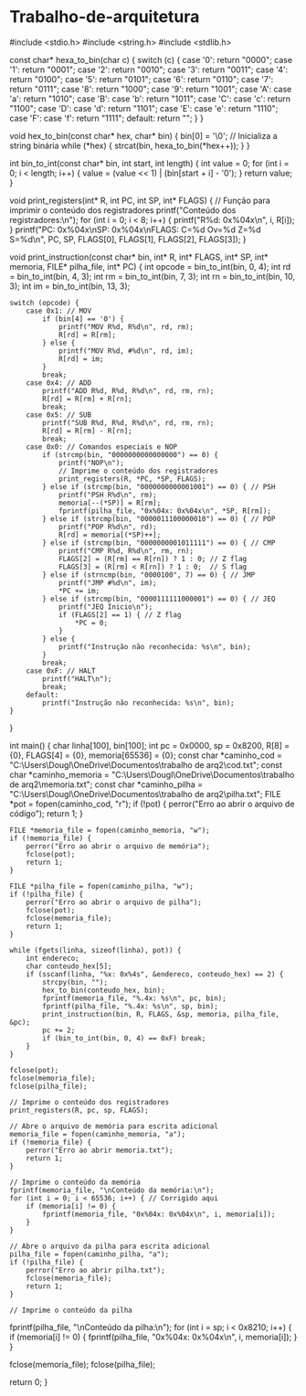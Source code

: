 # Trabalho-de-arquitetura
#include <stdio.h>
#include <string.h>
#include <stdlib.h>

const char* hexa_to_bin(char c) {
    switch (c) {
        case '0': return "0000";
        case '1': return "0001";
        case '2': return "0010";
        case '3': return "0011";
        case '4': return "0100";
        case '5': return "0101";
        case '6': return "0110";
        case '7': return "0111";
        case '8': return "1000";
        case '9': return "1001";
        case 'A': case 'a': return "1010";
        case 'B': case 'b': return "1011";
        case 'C': case 'c': return "1100";
        case 'D': case 'd': return "1101";
        case 'E': case 'e': return "1110";
        case 'F': case 'f': return "1111";
        default: return "";
    }
}

void hex_to_bin(const char* hex, char* bin) {
    bin[0] = '\0'; // Inicializa a string binária
    while (*hex) {
        strcat(bin, hexa_to_bin(*hex++));
    }
}

int bin_to_int(const char* bin, int start, int length) {
    int value = 0;
    for (int i = 0; i < length; i++) {
        value = (value << 1) | (bin[start + i] - '0');
    }
    return value;
}

void print_registers(int* R, int PC, int SP, int* FLAGS) {
    // Função para imprimir o conteúdo dos registradores
    printf("Conteúdo dos registradores:\n");
    for (int i = 0; i < 8; i++) {
        printf("R%d: 0x%04x\n", i, R[i]);
    }
    printf("PC: 0x%04x\nSP: 0x%04x\nFLAGS: C=%d Ov=%d Z=%d S=%d\n", PC, SP, FLAGS[0], FLAGS[1], FLAGS[2], FLAGS[3]);
}

void print_instruction(const char* bin, int* R, int* FLAGS, int* SP, int* memoria, FILE* pilha_file, int* PC) {
    int opcode = bin_to_int(bin, 0, 4);
    int rd = bin_to_int(bin, 4, 3);
    int rm = bin_to_int(bin, 7, 3);
    int rn = bin_to_int(bin, 10, 3);
    int im = bin_to_int(bin, 13, 3);

    switch (opcode) {
        case 0x1: // MOV
            if (bin[4] == '0') {
                printf("MOV R%d, R%d\n", rd, rm);
                R[rd] = R[rm];
            } else {
                printf("MOV R%d, #%d\n", rd, im);
                R[rd] = im;
            }
            break;
        case 0x4: // ADD
            printf("ADD R%d, R%d, R%d\n", rd, rm, rn);
            R[rd] = R[rm] + R[rn];
            break;
        case 0x5: // SUB
            printf("SUB R%d, R%d, R%d\n", rd, rm, rn);
            R[rd] = R[rm] - R[rn];
            break;
        case 0x0: // Comandos especiais e NOP
            if (strcmp(bin, "0000000000000000") == 0) {
                printf("NOP\n");
                // Imprime o conteúdo dos registradores
                print_registers(R, *PC, *SP, FLAGS);
            } else if (strcmp(bin, "0000000000001001") == 0) { // PSH
                printf("PSH R%d\n", rm);
                memoria[--(*SP)] = R[rm];
                fprintf(pilha_file, "0x%04x: 0x%04x\n", *SP, R[rm]);
            } else if (strcmp(bin, "0000011100000010") == 0) { // POP
                printf("POP R%d\n", rd);
                R[rd] = memoria[(*SP)++];
            } else if (strcmp(bin, "0000000001011111") == 0) { // CMP
                printf("CMP R%d, R%d\n", rm, rn);
                FLAGS[2] = (R[rm] == R[rn]) ? 1 : 0; // Z flag
                FLAGS[3] = (R[rm] < R[rn]) ? 1 : 0;  // S flag
            } else if (strncmp(bin, "0000100", 7) == 0) { // JMP
                printf("JMP #%d\n", im);
                *PC += im;
            } else if (strcmp(bin, "0000111111000001") == 0) { // JEQ
                printf("JEQ Inicio\n");
                if (FLAGS[2] == 1) { // Z flag
                    *PC = 0;
                }
            } else {
                printf("Instrução não reconhecida: %s\n", bin);
            }
            break;
        case 0xF: // HALT
            printf("HALT\n");
            break;
        default:
            printf("Instrução não reconhecida: %s\n", bin);
    }
}

int main() {
    char linha[100], bin[100];
    int pc = 0x0000, sp = 0x8200, R[8] = {0}, FLAGS[4] = {0}, memoria[65536] = {0};
    const char *caminho_cod = "C:\\Users\\Dougl\\OneDrive\\Documentos\\trabalho de arq2\\cod.txt";
    const char *caminho_memoria = "C:\\Users\\Dougl\\OneDrive\\Documentos\\trabalho de arq2\\memoria.txt";
    const char *caminho_pilha = "C:\\Users\\Dougl\\OneDrive\\Documentos\\trabalho de arq2\\pilha.txt";
    FILE *pot = fopen(caminho_cod, "r");
    if (!pot) {
        perror("Erro ao abrir o arquivo de código");
        return 1;
    }

    FILE *memoria_file = fopen(caminho_memoria, "w");
    if (!memoria_file) {
        perror("Erro ao abrir o arquivo de memória");
        fclose(pot);
        return 1;
    }

    FILE *pilha_file = fopen(caminho_pilha, "w");
    if (!pilha_file) {
        perror("Erro ao abrir o arquivo de pilha");
        fclose(pot);
        fclose(memoria_file);
        return 1;
    }

    while (fgets(linha, sizeof(linha), pot)) {
        int endereco;
        char conteudo_hex[5];
        if (sscanf(linha, "%x: 0x%4s", &endereco, conteudo_hex) == 2) {
            strcpy(bin, "");
            hex_to_bin(conteudo_hex, bin);
            fprintf(memoria_file, "%.4x: %s\n", pc, bin);
            fprintf(pilha_file, "%.4x: %s\n", sp, bin);
            print_instruction(bin, R, FLAGS, &sp, memoria, pilha_file, &pc);
            pc += 2;
            if (bin_to_int(bin, 0, 4) == 0xF) break;
        }
    }

    fclose(pot);
    fclose(memoria_file);
    fclose(pilha_file);

    // Imprime o conteúdo dos registradores
    print_registers(R, pc, sp, FLAGS);

    // Abre o arquivo de memória para escrita adicional
    memoria_file = fopen(caminho_memoria, "a");
    if (!memoria_file) {
        perror("Erro ao abrir memoria.txt");
        return 1;
    }

    // Imprime o conteúdo da memória
    fprintf(memoria_file, "\nConteúdo da memória:\n");
    for (int i = 0; i < 65536; i++) { // Corrigido aqui
        if (memoria[i] != 0) {
            fprintf(memoria_file, "0x%04x: 0x%04x\n", i, memoria[i]);
        }
    }

    // Abre o arquivo da pilha para escrita adicional
    pilha_file = fopen(caminho_pilha, "a");
    if (!pilha_file) {
        perror("Erro ao abrir pilha.txt");
        fclose(memoria_file);
        return 1;
    }

    // Imprime o conteúdo da pilha
fprintf(pilha_file, "\nConteúdo da pilha:\n");
for (int i = sp; i < 0x8210; i++) {
    if (memoria[i] != 0) {
        fprintf(pilha_file, "0x%04x: 0x%04x\n", i, memoria[i]);
    }
}

fclose(memoria_file);
fclose(pilha_file);

return 0;
}
